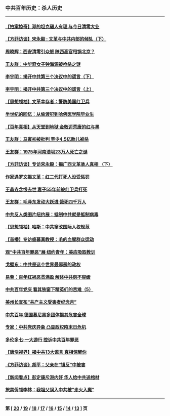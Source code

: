 ### 中共百年历史：杀人历史
---
#### [【拍案惊奇】邓的坦克碾人有理 与今日清零大业](../../pages/nf1176106/n13729574.md?07070430) 
#### [【方菲访谈】宋永毅 : 文革与中共内部的倾轧（下）](../../pages/nf1176106/n13486836.md?07070430) 
#### [周晓辉：西安清零引众怒 陕西高官甩锅北京？](../../pages/nf1176106/n13484627.md?07070430) 
#### [王友群：中华奇女子钟海源被枪杀之谜](../../pages/nf1176106/n13430555.md?07070430) 
#### [李宇明：揭开中共第三个决议中的谎言（下）](../../pages/nf1176106/n13389389.md?07070430) 
#### [李宇明：揭开中共第三个决议中的谎言（上）](../../pages/nf1176106/n13388697.md?07070430) 
#### [【思想领袖】文革幸存者：警防美国红卫兵](../../pages/nf1176106/n13339289.md?07070430) 
#### [半世纪的回忆：从偷渡犯到哈佛医学院毕业生](../../pages/nf1176106/n13345328.md?07070430) 
#### [【百年真相】从天堂到地狱 金敬迈荒唐的红与黑](../../pages/nf1176106/n13336995.md?07070430) 
#### [王友群：马寅初被批判 至少4.5亿胎儿被杀](../../pages/nf1176106/n13260313.md?07070430) 
#### [王友群：1975年河南溃坝23万人死亡之谜](../../pages/nf1176106/n13231576.md?07070430) 
#### [【方菲访谈】专访宋永毅：揭广西文革骇人真相 （下）](../../pages/nf1176106/n13209074.md?07070430) 
#### [作家遇罗文揭文革：红二代打死人没受惩罚](../../pages/nf1176106/n13205254.md?07070430) 
#### [王晶垚含恨去世 妻子55年前被红卫兵打死](../../pages/nf1176106/n13203590.md?07070430) 
#### [王友群：毛泽东发动大跃进 饿死四千万人](../../pages/nf1176106/n13177158.md?07070430) 
#### [中共反人类图片纽约展：抵制中共就是抵制病毒](../../pages/nf1176106/n13115371.md?07070430) 
#### [【思想领袖】哈斯：中共窜改国际人权规范](../../pages/nf1176106/n13053647.md?07070430) 
#### [【首播】专访盛慕真教授：毛的血腥群众运动](../../pages/nf1176106/n13091782.md?07070430) 
#### [观“中共百年罪恶”展 纽约青年：美应吸取教训](../../pages/nf1176106/n13085246.md?07070430) 
#### [戈壁东：中共是这个世界最邪恶的政权](../../pages/nf1176106/n13085641.md?07070430) 
#### [易蓉：百年红祸恶贯满盈 解体中共刻不容缓](../../pages/nf1176106/n13084455.md?07070430) 
#### [中共百年党庆 看其铁窗下精英们的苦难（5）](../../pages/nf1176106/n13076766.md?07070430) 
#### [美州长宣布“共产主义受害者纪念月”](../../pages/nf1176106/n13074024.md?07070430) 
#### [中共百年 德国慕尼黑多团体揭其危害全球](../../pages/nf1176106/n13068873.md?07070430) 
#### [专家：中共党庆异象 凸显政权陷末日危机](../../pages/nf1176106/n13067084.md?07070430) 
#### [多伦多七·一大游行 控诉中共百年罪恶](../../pages/nf1176106/n13062043.md?07070430) 
#### [【唐浩视界】揭中共13大谎言 真相惊醒你](../../pages/nf1176106/n13065208.md?07070430) 
#### [《方菲访谈》胡平：父亲在“镇反”中被害](../../pages/nf1176106/n13064114.md?07070430) 
#### [【新闻看点】彭定康斥港内奸 华人给中共送棺材](../../pages/nf1176106/n13064230.md?07070430) 
#### [旅美侨领李林：我祖父误入中共被“走火入魔”](../../pages/nf1176106/n13062777.md?07070430) 

---
#### 第 [ [20](./20.md?07070430) / [19](./19.md?07070430) / [18](./18.md?07070430) / [17](./17.md?07070430) / [16](./16.md?07070430) / [15](./15.md?07070430) / [14](./14.md?07070430) / [13](./13.md?07070430) ] 页
